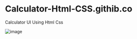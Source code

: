 # Calculator-Html-CSS.githib.co
Calculator UI Using Html Css



![image](https://github.com/Codechamp28/Calculator-Html-CSS.githib.co/assets/90027818/b1e503e8-6997-48ab-9614-90992e554d2e)

